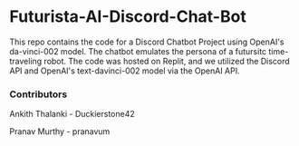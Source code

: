 # Futurista-AI-Discord-Chat-Bot
This repo contains the code for a Discord Chatbot Project using OpenAI's da-vinci-002 model. The chatbot emulates the persona of a futursitc time-traveling robot. 
The code was hosted on Replit, and we utilized the Discord API and OpenAI's text-davinci-002 model via the OpenAI API. 



### Contributors
Ankith Thalanki - Duckierstone42

Pranav Murthy - pranavum
